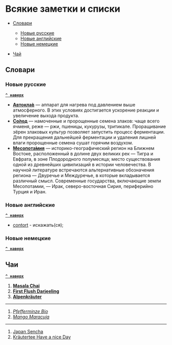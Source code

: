 # Всякие заметки и списки
* [Словари](#Словари)
  * [Новые русские](#Новые-русские)
  * [Новые английские](#Новые-английские)
  * [Новые немецкие](#Новые-немецкие)
  
* [Чай](#Чаи)

## Словари
### Новые русские
**[`^ наверх`](#)**
* [**Автокла́в**](https://ru.wikipedia.org/wiki/%D0%90%D0%B2%D1%82%D0%BE%D0%BA%D0%BB%D0%B0%D0%B2) — аппарат для нагрева под давлением выше атмосферного. В этих условиях достигается ускорение реакции и увеличение выхода продукта.
* [**Со́лод**](https://ru.wikipedia.org/wiki/%D0%A1%D0%BE%D0%BB%D0%BE%D0%B4) — намоченные и пророщенные семена злаков: чаще всего ячменя, реже — ржи, пшеницы, кукурузы, тритикале. Проращивание зёрен злаковых культур позволяет запустить процесс ферментации. Для прекращения дальнейшей ферментации и удаления лишней влаги пророщенные семена сушат горячим воздухом.
* [**Месопота́мия**](https://ru.wikipedia.org/wiki/%D0%9C%D0%B5%D1%81%D0%BE%D0%BF%D0%BE%D1%82%D0%B0%D0%BC%D0%B8%D1%8F) — историко-географический регион на Ближнем Востоке, расположенный в долине двух великих рек — Тигра и Евфрата, в зоне Плодородного полумесяца; место существования одной из древнейших цивилизаций в истории человечества. В научной литературе встречаются альтернативные обозначения региона — Двуречье и Междуречье, в которые вкладывается различный смысл. Современные государства, включающие земли Месопотамии, — Ирак, северо-восточная Сирия, периферийно Турция и Иран.

### Новые английские
**[`^ наверх`](#)**
* [contort](http://dictionary.cambridge.org/dictionary/english-russian/contort) - искажать(ся);

### Новые немецкие
**[`^ наверх`](#)**

## Чаи
**[`^ наверх`](#)**
1. [**Masala Chai**](http://www.dallmayr-versand.de/epages/Dallmayr.sf/de_DE/?ObjectPath=/Shops/Dallmayr/Products/115139)
2. [**First Flush Darjeeling**](http://www.dallmayr-versand.de/epages/Dallmayr.sf/de_DE/?ObjectPath=/Shops/Dallmayr/Products/115081)
3. [**Alpenkräuter**](http://www.dallmayr-versand.de/epages/Dallmayr.sf/de_DE/?ObjectPath=/Shops/Dallmayr/Products/115109)
---
1. [*Pfefferminze Bio*](http://www.dallmayr-versand.de/epages/Dallmayr.sf/de_DE/?ObjectPath=/Shops/Dallmayr/Products/115088)
2. [*Mango Maracuja*](https://www.dallmayr.com/de/tee/)
---
1. [Japan Sencha](http://www.dallmayr-versand.de/epages/Dallmayr.sf/de_DE/?ObjectPath=/Shops/Dallmayr/Products/6146)
2. [Kräutertee Have a nice Day](https://www.dallmayr.com/de/tee/)
